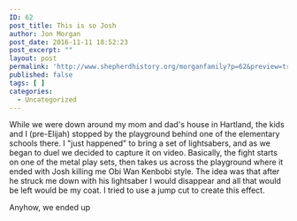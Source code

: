 ```yaml
---
ID: 62
post_title: This is so Josh
author: Jon Morgan
post_date: 2016-11-11 18:52:23
post_excerpt: ""
layout: post
permalink: 'http://www.shepherdhistory.org/morganfamily?p=62&preview=true&preview_id=62'
published: false
tags: [ ]
categories:
  - Uncategorized
---
```

While we were down around my mom and dad's house in Hartland, the kids and I (pre-Elijah) stopped by the playground behind one of the elementary schools there. I "just happened" to bring a set of lightsabers, and as we began to duel we decided to capture it on video. Basically, the fight starts on one of the metal play sets, then takes us across the playground where it ended with Josh killing me Obi Wan Kenbobi style. The idea was that after he struck me down with his lightsaber I would disappear and all that would be left would be my coat. I tried to use a jump cut to create this effect.

Anyhow, we ended up